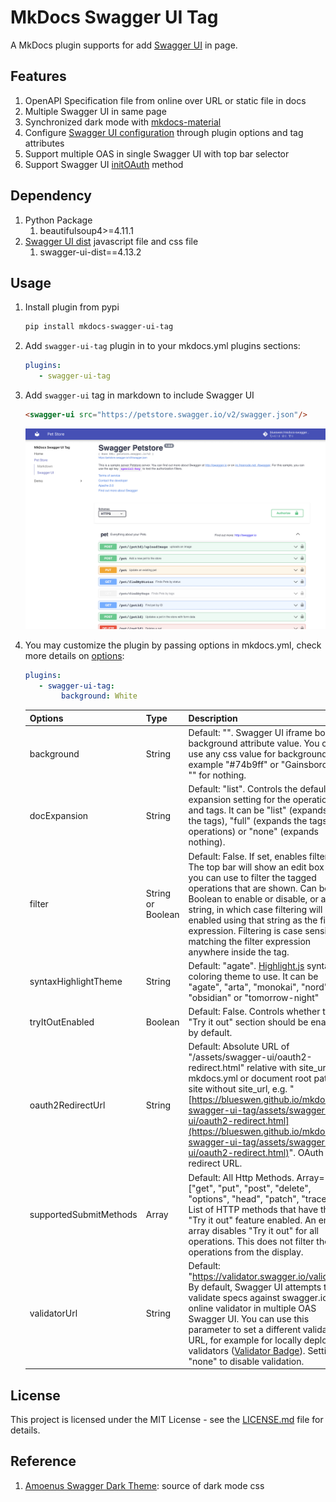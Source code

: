 # MkDocs Swagger UI Tag 

A MkDocs plugin supports for add [Swagger UI](https://github.com/swagger-api/swagger-ui) in page.

## Features

1. OpenAPI Specification file from online over URL or static file in docs 
2. Multiple Swagger UI in same page
3. Synchronized dark mode with [mkdocs-material](https://squidfunk.github.io/mkdocs-material/)
4. Configure [Swagger UI configuration](https://swagger.io/docs/open-source-tools/swagger-ui/usage/configuration/) through plugin options and tag attributes
5. Support multiple OAS in single Swagger UI with top bar selector
6. Support Swagger UI [initOAuth](https://swagger.io/docs/open-source-tools/swagger-ui/usage/oauth2/) method

## Dependency

1. Python Package
    1. beautifulsoup4>=4.11.1
2. [Swagger UI dist](https://www.npmjs.com/package/swagger-ui-dist) javascript file and css file
    1. swagger-ui-dist==4.13.2

## Usage

1. Install plugin from pypi

    ```bash
    pip install mkdocs-swagger-ui-tag
    ```

2. Add ```swagger-ui-tag``` plugin in to your mkdocs.yml plugins sections:

    ```yaml
    plugins:
       - swagger-ui-tag
    ```
3. Add ```swagger-ui``` tag in markdown to include Swagger UI

    ```html
    <swagger-ui src="https://petstore.swagger.io/v2/swagger.json"/>
    ```

    ![Swagger UI Sample Image](sample.png)

4. You may customize the plugin by passing options in mkdocs.yml, check more details on [options](./options/):

    ```yaml
    plugins:
       - swagger-ui-tag:
            background: White
    ```

    | Options                | Type              | Description                                                                                                                                                                                                                                                                                                                                                                                   |
    |------------------------|-------------------|-----------------------------------------------------------------------------------------------------------------------------------------------------------------------------------------------------------------------------------------------------------------------------------------------------------------------------------------------------------------------------------------------|
    | background             | String            | Default: "". Swagger UI iframe body background attribute value. You can use any css value for background for example "#74b9ff" or "Gainsboro" or "" for nothing.                                                                                                                                                                                                                              |
    | docExpansion           | String            | Default: "list". Controls the default expansion setting for the operations and tags. It can be "list" (expands only the tags), "full" (expands the tags and operations) or "none" (expands nothing).                                                                                                                                                                                          |
    | filter                 | String or Boolean | Default: False. If set, enables filtering. The top bar will show an edit box that you can use to filter the tagged operations that are shown. Can be Boolean to enable or disable, or a string, in which case filtering will be enabled using that string as the filter expression. Filtering is case sensitive matching the filter expression anywhere inside the tag.                       |
    | syntaxHighlightTheme   | String            | Default: "agate". [Highlight.js](https://highlightjs.org/static/demo/) syntax coloring theme to use. It can be "agate", "arta", "monokai", "nord", "obsidian" or "tomorrow-night"                                                                                                                                                                                                             |
    | tryItOutEnabled        | Boolean           | Default: False. Controls whether the "Try it out" section should be enabled by default.                                                                                                                                                                                                                                                                                                       |
    | oauth2RedirectUrl      | String            | Default: Absolute URL of "/assets/swagger-ui/oauth2-redirect.html" relative with site_url in mkdocs.yml or document root path on site without site_url, e.g. "[https://blueswen.github.io/mkdocs-swagger-ui-tag/assets/swagger-ui/oauth2-redirect.html](https://blueswen.github.io/mkdocs-swagger-ui-tag/assets/swagger-ui/oauth2-redirect.html)". OAuth redirect URL.                        |
    | supportedSubmitMethods | Array             | Default: All Http Methods. Array=["get", "put", "post", "delete", "options", "head", "patch", "trace"]. List of HTTP methods that have the "Try it out" feature enabled. An empty array disables "Try it out" for all operations. This does not filter the operations from the display.                                                                                                       |
    | validatorUrl           | String            | Default: "https://validator.swagger.io/validator". By default, Swagger UI attempts to validate specs against swagger.io's online validator in multiple OAS Swagger UI. You can use this parameter to set a different validator URL, for example for locally deployed validators ([Validator Badge](https://github.com/swagger-api/validator-badge)). Setting it "none" to disable validation. |

## License

This project is licensed under the MIT License - see the [LICENSE.md](https://github.com/Blueswen/mkdocs-swagger-ui-tag/blob/main/LICENSE) file for details.

## Reference

1. [Amoenus Swagger Dark Theme](https://github.com/Amoenus/SwaggerDark/): source of dark mode css
